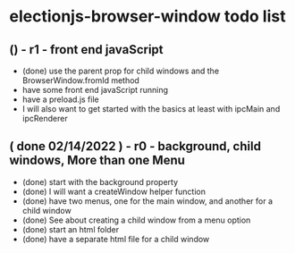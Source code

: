 # electionjs-browser-window todo list

## () - r1 - front end javaScript
* (done) use the parent prop for child windows and the BrowserWindow.fromId method
* have some front end javaScript running
* have a preload.js file
* I will also want to get started with the basics at least with ipcMain and ipcRenderer

## ( done 02/14/2022 ) - r0 - background, child windows, More than one Menu
* (done) start with the background property
* (done) I will want a createWindow helper function
* (done) have two menus, one for the main window, and another for a child window
* (done) See about creating a child window from a menu option
* (done) start an html folder
* (done) have a separate html file for a child window